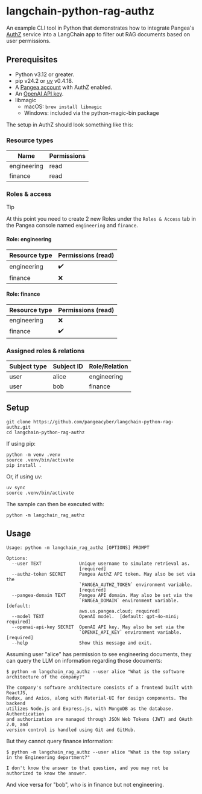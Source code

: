 # langchain-python-rag-authz

An example CLI tool in Python that demonstrates how to integrate Pangea's
[AuthZ][] service into a LangChain app to filter out RAG documents based on user
permissions.

## Prerequisites

- Python v3.12 or greater.
- pip v24.2 or [uv][] v0.4.18.
- A [Pangea account][Pangea signup] with AuthZ enabled.
- An [OpenAI API key][OpenAI API keys].
- libmagic
  - macOS: `brew install libmagic`
  - Windows: included via the python-magic-bin package

The setup in AuthZ should look something like this:

### Resource types

| Name        | Permissions |
| ----------- | ----------- |
| engineering | read        |
| finance     | read        |

### Roles & access

> [!TIP]
> At this point you need to create 2 new Roles under the `Roles & Access` tab in the Pangea console named `engineering` and `finance`.

#### Role: engineering

| Resource type | Permissions (read) |
| ------------- | ------------------ |
| engineering   | ✔️                 |
| finance       | ❌                 |

#### Role: finance

| Resource type | Permissions (read) |
| ------------- | ------------------ |
| engineering   | ❌                 |
| finance       | ✔️                 |

### Assigned roles & relations

| Subject type | Subject ID | Role/Relation |
| ------------ | ---------- | ------------- |
| user         | alice      | engineering   |
| user         | bob        | finance       |

## Setup

```shell
git clone https://github.com/pangeacyber/langchain-python-rag-authz.git
cd langchain-python-rag-authz
```

If using pip:

```shell
python -m venv .venv
source .venv/bin/activate
pip install .
```

Or, if using uv:

```shell
uv sync
source .venv/bin/activate
```

The sample can then be executed with:

```shell
python -m langchain_rag_authz
```

## Usage

```
Usage: python -m langchain_rag_authz [OPTIONS] PROMPT

Options:
  --user TEXT              Unique username to simulate retrieval as.
                           [required]
  --authz-token SECRET     Pangea AuthZ API token. May also be set via the
                           `PANGEA_AUTHZ_TOKEN` environment variable.
                           [required]
  --pangea-domain TEXT     Pangea API domain. May also be set via the
                           `PANGEA_DOMAIN` environment variable.  [default:
                           aws.us.pangea.cloud; required]
  --model TEXT             OpenAI model.  [default: gpt-4o-mini; required]
  --openai-api-key SECRET  OpenAI API key. May also be set via the
                           `OPENAI_API_KEY` environment variable.  [required]
  --help                   Show this message and exit.
```

Assuming user "alice" has permission to see engineering documents, they can
query the LLM on information regarding those documents:

```
$ python -m langchain_rag_authz --user alice "What is the software architecture of the company?"

The company's software architecture consists of a frontend built with ReactJS,
Redux, and Axios, along with Material-UI for design components. The backend
utilizes Node.js and Express.js, with MongoDB as the database. Authentication
and authorization are managed through JSON Web Tokens (JWT) and OAuth 2.0, and
version control is handled using Git and GitHub.
```

But they cannot query finance information:

```
$ python -m langchain_rag_authz --user alice "What is the top salary in the Engineering department?"

I don't know the answer to that question, and you may not be authorized to know the answer.
```

And vice versa for "bob", who is in finance but not engineering.

[AuthZ]: https://pangea.cloud/docs/authz/
[Pangea signup]: https://pangea.cloud/signup
[OpenAI API keys]: https://platform.openai.com/api-keys
[uv]: https://docs.astral.sh/uv/
